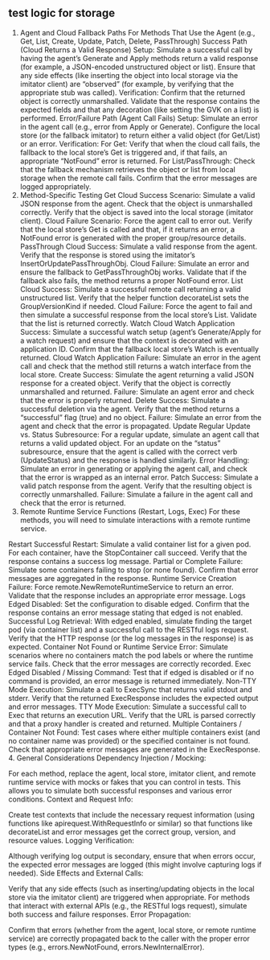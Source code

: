
## test logic for storage

1. Agent and Cloud Fallback Paths
For Methods That Use the Agent (e.g., Get, List, Create, Update, Patch, Delete, PassThrough)
Success Path (Cloud Returns a Valid Response)
Setup:
Simulate a successful call by having the agent’s Generate and Apply methods return a valid response (for example, a JSON-encoded unstructured object or list).
Ensure that any side effects (like inserting the object into local storage via the imitator client) are “observed” (for example, by verifying that the appropriate stub was called).
Verification:
Confirm that the returned object is correctly unmarshalled.
Validate that the response contains the expected fields and that any decoration (like setting the GVK on a list) is performed.
Error/Failure Path (Agent Call Fails)
Setup:
Simulate an error in the agent call (e.g., error from Apply or Generate).
Configure the local store (or the fallback imitator) to return either a valid object (for Get/List) or an error.
Verification:
For Get: Verify that when the cloud call fails, the fallback to the local store’s Get is triggered and, if that fails, an appropriate “NotFound” error is returned.
For List/PassThrough: Check that the fallback mechanism retrieves the object or list from local storage when the remote call fails.
Confirm that the error messages are logged appropriately.
2. Method-Specific Testing
Get
Cloud Success Scenario:
Simulate a valid JSON response from the agent.
Check that the object is unmarshalled correctly.
Verify that the object is saved into the local storage (imitator client).
Cloud Failure Scenario:
Force the agent call to error out.
Verify that the local store’s Get is called and that, if it returns an error, a NotFound error is generated with the proper group/resource details.
PassThrough
Cloud Success:
Simulate a valid response from the agent.
Verify that the response is stored using the imitator’s InsertOrUpdatePassThroughObj.
Cloud Failure:
Simulate an error and ensure the fallback to GetPassThroughObj works.
Validate that if the fallback also fails, the method returns a proper NotFound error.
List
Cloud Success:
Simulate a successful remote call returning a valid unstructured list.
Verify that the helper function decorateList sets the GroupVersionKind if needed.
Cloud Failure:
Force the agent to fail and then simulate a successful response from the local store’s List.
Validate that the list is returned correctly.
Watch
Cloud Watch Application Success:
Simulate a successful watch setup (agent’s Generate/Apply for a watch request) and ensure that the context is decorated with an application ID.
Confirm that the fallback local store’s Watch is eventually returned.
Cloud Watch Application Failure:
Simulate an error in the agent call and check that the method still returns a watch interface from the local store.
Create
Success:
Simulate the agent returning a valid JSON response for a created object.
Verify that the object is correctly unmarshalled and returned.
Failure:
Simulate an agent error and check that the error is properly returned.
Delete
Success:
Simulate a successful deletion via the agent.
Verify that the method returns a “successful” flag (true) and no object.
Failure:
Simulate an error from the agent and check that the error is propagated.
Update
Regular Update vs. Status Subresource:
For a regular update, simulate an agent call that returns a valid updated object.
For an update on the “status” subresource, ensure that the agent is called with the correct verb (UpdateStatus) and the response is handled similarly.
Error Handling:
Simulate an error in generating or applying the agent call, and check that the error is wrapped as an internal error.
Patch
Success:
Simulate a valid patch response from the agent.
Verify that the resulting object is correctly unmarshalled.
Failure:
Simulate a failure in the agent call and check that the error is returned.
3. Remote Runtime Service Functions (Restart, Logs, Exec)
For these methods, you will need to simulate interactions with a remote runtime service.

Restart
Successful Restart:
Simulate a valid container list for a given pod.
For each container, have the StopContainer call succeed.
Verify that the response contains a success log message.
Partial or Complete Failure:
Simulate some containers failing to stop (or none found).
Confirm that error messages are aggregated in the response.
Runtime Service Creation Failure:
Force remote.NewRemoteRuntimeService to return an error.
Validate that the response includes an appropriate error message.
Logs
Edged Disabled:
Set the configuration to disable edged.
Confirm that the response contains an error message stating that edged is not enabled.
Successful Log Retrieval:
With edged enabled, simulate finding the target pod (via container list) and a successful call to the RESTful logs request.
Verify that the HTTP response (or the log messages in the response) is as expected.
Container Not Found or Runtime Service Error:
Simulate scenarios where no containers match the pod labels or where the runtime service fails.
Check that the error messages are correctly recorded.
Exec
Edged Disabled / Missing Command:
Test that if edged is disabled or if no command is provided, an error message is returned immediately.
Non-TTY Mode Execution:
Simulate a call to ExecSync that returns valid stdout and stderr.
Verify that the returned ExecResponse includes the expected output and error messages.
TTY Mode Execution:
Simulate a successful call to Exec that returns an execution URL.
Verify that the URL is parsed correctly and that a proxy handler is created and returned.
Multiple Containers / Container Not Found:
Test cases where either multiple containers exist (and no container name was provided) or the specified container is not found.
Check that appropriate error messages are generated in the ExecResponse.
4. General Considerations
Dependency Injection / Mocking:

For each method, replace the agent, local store, imitator client, and remote runtime service with mocks or fakes that you can control in tests.
This allows you to simulate both successful responses and various error conditions.
Context and Request Info:

Create test contexts that include the necessary request information (using functions like apirequest.WithRequestInfo or similar) so that functions like decorateList and error messages get the correct group, version, and resource values.
Logging Verification:

Although verifying log output is secondary, ensure that when errors occur, the expected error messages are logged (this might involve capturing logs if needed).
Side Effects and External Calls:

Verify that any side effects (such as inserting/updating objects in the local store via the imitator client) are triggered when appropriate.
For methods that interact with external APIs (e.g., the RESTful logs request), simulate both success and failure responses.
Error Propagation:

Confirm that errors (whether from the agent, local store, or remote runtime service) are correctly propagated back to the caller with the proper error types (e.g., errors.NewNotFound, errors.NewInternalError).
